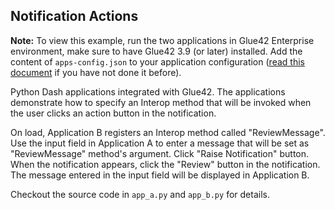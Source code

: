 ## Notification Actions

**Note:** To view this example, run the two applications in Glue42 Enterprise environment, make sure to have Glue42 3.9 (or later) installed. Add the content of `apps-config.json` to your application configuration ([read this document](https://docs.glue42.com/developers/configuration/application/index.html#application_configuration) if you have not done it before).

Python Dash applications integrated with Glue42. The applications demonstrate how to specify an Interop method that will be invoked when the user clicks an action button in the notification.

On load, Application B registers an Interop method called "ReviewMessage". Use the input field in Application A to enter a message that will be set as "ReviewMessage" method's argument. 
Click "Raise Notification" button. When the notification appears, click the "Review" button in the notification. The message entered in the input field will be displayed in Application B.

Checkout the source code in `app_a.py` and `app_b.py` for details.
